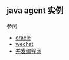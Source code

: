 ## java agent 实例
参阅
* [oracle](https://docs.oracle.com/javase/7/docs/jdk/api/attach/spec/com/sun/tools/attach/VirtualMachine.html)
* [wechat](https://mp.weixin.qq.com/s/_JqxUmQKvUpUulmcSMQq2A)
* [并发编程网](http://ifeve.com/jvm-attach/)